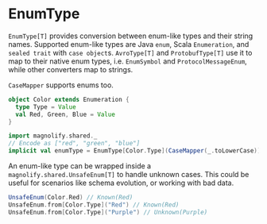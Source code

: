 EnumType
========

`EnumType[T]` provides conversion between enum-like types and their string names. Supported enum-like types are Java `enum`, Scala `Enumeration`, and `sealed trait` with `case object`s. `AvroType[T]` and `ProtobufType[T]` use it to map to their native enum types, i.e. `EnumSymbol` and `ProtocolMessageEnum`, while other converters map to strings.

`CaseMapper` supports enums too.

```scala
object Color extends Enumeration {
  type Type = Value
  val Red, Green, Blue = Value
}

import magnolify.shared._
// Encode as ["red", "green", "blue"]
implicit val enumType = EnumType[Color.Type](CaseMapper(_.toLowerCase))
```

An enum-like type can be wrapped inside a `magnolify.shared.UnsafeEnum[T]` to handle unknown cases. This could be useful for scenarios like schema evolution, or working with bad data.

```scala
UnsafeEnum(Color.Red) // Known(Red)
UnsafeEnum.from[Color.Type]("Red") // Known(Red)
UnsafeEnum.from[Color.Type]("Purple") // Unknown(Purple)
```
